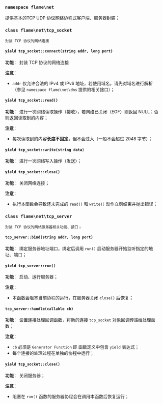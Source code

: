 ### `namespace flame\net`
提供基本的TCP UDP 协议网络协程式客户端、服务器封装；

### `class flame\net\tcp_socket`

	封装 TCP 协议的网络连接

#### `yield tcp_socket::connect(string addr, long port)`
**功能**：
	封装 TCP 协议的网络连接

**注意**：
* `addr` 仅允许合法的 IPv4 或 IPv6 地址，若使用域名，请先对域名进行解析（参见 `namespace flame\net\dns` 提供的相关接口）；

#### `yield tcp_socket::read()`
**功能**：
	进行一次网络读取操作（接收），若网络已关闭（EOF）则返回 NULL；否则返回读取到的内容；

**注意**：
* 每次读取到的内容**长度不固定**，但不会过大（一般不会超过 2048 字节）；

#### `yield tcp_socket::write(string data)`
**功能**：
	进行一次网络写入操作（发送）；

#### `yield tcp_socket::close()` 
**功能**：
	关闭网络连接；

**注意**：
* 执行本函数会导致还未完成的 `read()` 和 `write()` 动作立刻结束并抛出错误；

### `class flame\net\tcp_server`
	封装 TCP 协议的网络服务器相关功能、接口；

#### `tcp_server::bind(string addr, long port)`
**功能**：
	绑定服务器地址端口，绑定后调用 `run()` 启动服务器开始监听指定的地址、端口；

#### `yield tcp_server::run()`
**功能**：
	启动、运行服务器；

**注意**：
* 本函数会阻塞当前协程的运行，在服务器关闭 `close()` 后恢复；

#### `tcp_server::handle(callable cb)`
**功能**：
	设置连接处理回调函数，将新的连接 `tcp_socket` 对象回调传递给处理函数；

**注意**：
* `cb` 必须是 `Generator Function` 即 函数定义中包含 `yield` 表达式；
* 每个连接的处理过程在单独的协程中运行；

#### `yield tcp_socket::close()`
**功能**：
	关闭服务器；

**注意**：
* 阻塞在 `run()` 函数的服务器协程会在调用本函数后恢复运行；

